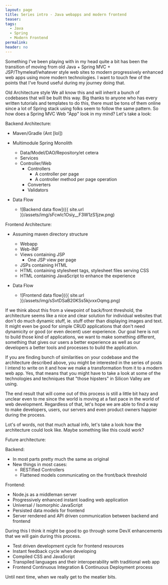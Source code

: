 ```yaml
---
layout: page
title: Series intro - Java webapps and modern frontend
teaser:
tags:
  - Java
  - Spring
  - Modern Frontend
permalink:
header: no
---
```


Something I've been playing with in my head quite a bit has been the transition of moving from old Java + Spring MVC + JSP/Thymeleaf/whatever style web sites to modern progressively enhanced web apps using more modern technologies. I want to touch few of the points that I've found useful during my journey doing that.

Old Architecture style
We all know this and will inherit a bunch of codebases that will be built this way. Big thanks to anyone who has every written tutorials and templates to do this, there must be tons of them online since a lot of Spring stack using folks seem to follow the same pattern. So how does a Spring MVC Web "App" look in my mind?
Let's take a look:

Backend Architecture:

* Maven/Gradle (Ant [lol])
* Multimodule Spring Monolith
  * Data/Model/DAO/Repository/et cetera
  * Services
  * Controller/Web
    * Controllers
      * A controller per page
      * A controller method per page operation
    * Converters
    * Validators


* Data Flow
  * ![Backend data flow]({{ site.url }}/assets/img/sFcwlc1Osiy__F3W1zS1jzw.png)


Frontend Architecture:

* Assuming maven directory structure
  * Webapp
  * Web-INF
  * Views containing JSP
    * One JSP view per page
  * JSPs containing HTML
  * HTML containing stylesheet tags, stylesheet files serving CSS
  * HTML containing JavaScript to enhance the experience

* Data Flow

  * ![Frontend data flow]({{ site.url }}/assets/img/sSvtDSaB20KSs5kjvxxOqmg.png)


If we think about this from a viewpoint of back/front threshold, the architecture seems like a nice and clear solution for individual websites that don't do much dynamic stuff, ie. stuff other than displaying images and text. It might even be good for simple CRUD applications that don't need dynamicity or good (or even decent) user experience. Our goal here is not to build those kind of applications, we want to make something different, something that gives our users a better experience as well as our developers a better tools and processes to build the application.


If you are finding bunch of similarities on your codebase and the architecture described above, you might be interested in the series of posts I intend to write on it and how we make a transformation from it to a modern web app. Yes, that means that you might have to take a look at some of the technologies and techniques that "those hipsters" in Silicon Valley are using.

The end result that will come out of this process is still a little bit hazy and unclear even to me since the world is moving at a fast pace in the world of web development. Regardless of that, let's hope we are able to find a way to make developers, users, our servers and even product owners happier during the process.

Lot's of words, not that much actual info, let's take a look how the architecture could look like. Maybe something like this could work?

Future architecture:

Backend:

* In most parts pretty much the same as original
* New things in most cases:
  * RESTified Controllers
  * Flattened models communicating on the front/back threshold


Frontend:

* Node.js as a middleman server
* Progressively enhanced instant loading web application
* Universal / Isomorphic JavaScript
* Persisted data models for frontend
* Server rendered and API driven communication between backend and frontend


During this I think it might be good to go through some DevX enhancements that we will gain during this process.

  * Test driven development cycle for frontend resources
  * Instant feedback cycle when developing
  * Compiled CSS and JavaScript
  * Transpiled languages and their interoperability with traditional web app
  * Frontend Continuous Integration & Continuous Deployment process


  Until next time, when we really get to the meatier bits.
